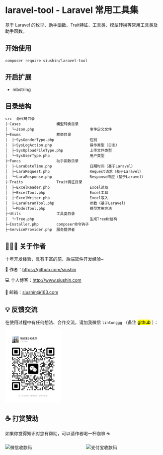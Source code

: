 # laravel-tool - Laravel 常用工具集

基于 Laravel 的枚举、助手函数、Trait特征、工具类、模型转换等常用工具类及助手函数。

## 开始使用

```shell
composer require siushin/laravel-tool
```

## 开启扩展

- mbstring

## 目录结构

```text
src  源代码目录
├─Cases                模型转换目录
│  └─Json.php                         事件定义文件
├─Enums                枚举目录
│  ├─SysGenderType.php                性别
│  ├─SysLogAction.php                 操作类型（日志）
│  ├─SysUploadFileType.php            上传文件类型
│  └─SysUserType.php                  用户类型
├─Funcs                助手函数目录
│  ├─LaraDateTime.php                 日期时间（基于Laravel）
│  ├─LaraRequest.php                  Request请求（基于Laravel）
│  └─LaraResponse.php                 Response响应（基于Laravel）
├─Traits               Trait特征目录
│  ├─ExcelReader.php                  Excel读取
│  ├─ExcelTool.php                    Excel工具
│  ├─ExcelWriter.php                  Excel写入
│  ├─LaraParamTool.php                参数（基于Laravel）
│  └─ModelTool.php                    模型常用方法
├─Utils                工具类目录
│  └─Tree.php                         生成Tree树结构
├─Installer.php        composer命令钩子
├─ServiceProvider.php  服务提供者
```

## 🧑🏻‍💻 关于作者

十年开发经验，具有丰富的前、后端软件开发经验~

👤 作者：<https://github.com/siushin>

💻 个人博客：<http://www.siushin.com>

📮 邮箱：<a href="mailto:siushin@163.com">siushin@163.com</a>

## 💡 反馈交流

在使用过程中有任何想法、合作交流，请加我微信 `lintonggg` （备注 <mark>github</mark> ）：

<img src="https://raw.githubusercontent.com/siushin/doc/refs/heads/main/docs/public/%E5%BE%AE%E4%BF%A1%E4%BA%8C%E7%BB%B4%E7%A0%81.jpg" alt="添加我微信备注「github」" style="width: 180px;" />

## ☕️ 打赏赞助

如果你觉得知识对您有帮助，可以请作者喝一杯咖啡 ☕️

<div class="coffee" style="display: flex;align-items: center;margin-top: 20px;">
<img src="https://www.siushin.com/src/%E5%BE%AE%E4%BF%A1%E6%94%B6%E6%AC%BE%E7%A0%81.jpg" alt="微信收款码" style="width: 180px;margin-right: 80px;" />
<img src="https://www.siushin.com/src/%E6%94%AF%E4%BB%98%E5%AE%9D%E6%94%B6%E6%AC%BE%E7%A0%81.jpg" alt="支付宝收款码" style="width: 180px;" />
</div>
